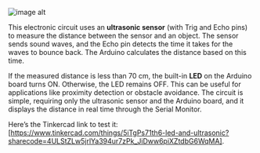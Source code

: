 ![image alt]((https://github.com/AseelJamaan/Electronics-Task-1-Part-2/blob/a77f97d440ad456ff33026099945b2be3da6de2d/Led%20and%20Ultrasonic.png))

This electronic circuit uses an **ultrasonic sensor** (with Trig and Echo pins) to measure the distance between the sensor and an object. The sensor sends sound waves, and the Echo pin detects the time it takes for the waves to bounce back. The Arduino calculates the distance based on this time.

If the measured distance is less than 70 cm, the built-in **LED** on the Arduino board turns ON. Otherwise, the LED remains OFF. This can be useful for applications like proximity detection or obstacle avoidance. The circuit is simple, requiring only the ultrasonic sensor and the Arduino board, and it displays the distance in real time through the Serial Monitor.

Here’s the Tinkercad link to test it: [https://www.tinkercad.com/things/5iTgPs71th6-led-and-ultrasonic?sharecode=4ULStZLw5jrlYa394ur7zPk_JiDww6piXZtdbG6WqMA].

